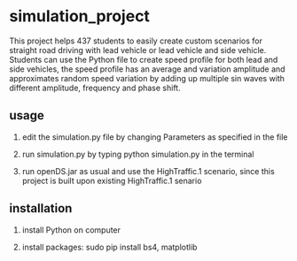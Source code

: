 # simulation_project

This project helps 437 students to easily create custom scenarios for straight road driving with lead vehicle or lead vehicle and side vehicle. Students can use the Python file to create speed profile for both lead and side vehicles, the speed profile has an average and variation amplitude and approximates random speed variation by adding up multiple sin waves with different amplitude, frequency and phase shift. 

## usage

1. edit the simulation.py file by changing Parameters as specified in the file

2. run simulation.py by typing python simulation.py in the terminal

3. run openDS.jar as usual and use the HighTraffic.1 scenario, since this project is built upon existing HighTraffic.1 senario 

## installation

1. install Python on computer

2. install packages: sudo pip install bs4, matplotlib